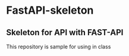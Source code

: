 # FastAPI-skeleton

## Skeleton for API with FAST-API

This repository is sample for using in class
